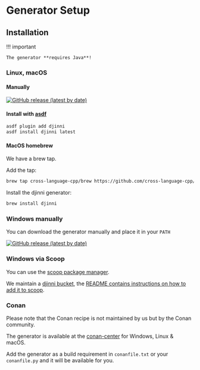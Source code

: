 # Generator Setup

## Installation

!!! important

    The generator **requires Java**!

### Linux, macOS

#### Manually

[![GitHub release (latest by date)](https://img.shields.io/github/v/release/cross-language-cpp/djinni-generator?label=Download&logo=linux&logoColor=%23fff&style=for-the-badge)](https://github.com/cross-language-cpp/djinni-generator/releases/latest/download/djinni)

#### Install with [asdf](https://asdf-vm.com/)

```bash
asdf plugin add djinni
asdf install djinni latest
```

#### MacOS homebrew

We have a brew tap.

Add the tap:

```bash
brew tap cross-language-cpp/brew https://github.com/cross-language-cpp/brew.git
```

Install the djinni generator:

```bash
brew install djinni
```

### Windows manually

You can download the generator manually and place it in your `PATH`

[![GitHub release (latest by date)](https://img.shields.io/github/v/release/cross-language-cpp/djinni-generator?label=Download&logo=windows&style=for-the-badge)](https://github.com/cross-language-cpp/djinni-generator/releases/latest/download/djinni.bat)

### Windows via Scoop

You can use the [scoop package manager](https://scoop.sh/).

We maintain a [djinni bucket](https://github.com/cross-language-cpp/djinni-bucket), the [README contains instructions on how to add it to scoop](https://github.com/cross-language-cpp/djinni-bucket/blob/main/README.md).

### Conan

Please note that the Conan recipe is not maintained by us but by the Conan community.

The generator is available at the [conan-center](https://conan.io/center/djinni-generator) for Windows, Linux & macOS.

Add the generator as a build requirement in `conanfile.txt` or your `conanfile.py` and it will be available for you.
